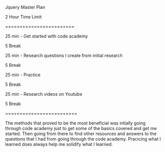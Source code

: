 Jquery Master Plan 

2 Hour Time Limit 

========================

25 min - Get started with code academy 

5 Break

25 min - Research questions I create from initial research

5 Break 

25 min - Practice

5 Break

25 min - Research videos on Youtube

5 Break

=========================

The methods that proved to be the most beneficial was intially going through code academy just to get some of the basics covered and get me started. Then going from there to find other resources and answers to the questions that I had from going through the code academy. Pracicing what I learned does always help me solidify what I learned. 